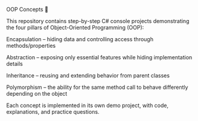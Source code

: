 OOP Concepts 🚀

This repository contains step-by-step C# console projects demonstrating the four pillars of Object-Oriented Programming (OOP):

Encapsulation – hiding data and controlling access through methods/properties

Abstraction – exposing only essential features while hiding implementation details

Inheritance – reusing and extending behavior from parent classes

Polymorphism – the ability for the same method call to behave differently depending on the object

Each concept is implemented in its own demo project, with code, explanations, and practice questions.
